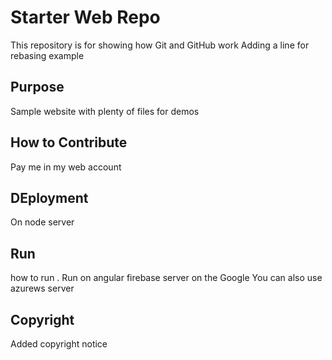 # Starter Web Repo

This repository is for showing how Git and GitHub work
Adding a line for rebasing example

## Purpose

Sample website with plenty of files for demos

## How to Contribute
Pay me in my web account
## DEployment
On node server

## Run
how to run . Run on angular firebase server on the Google
You can also use azurews server

## Copyright

Added copyright notice